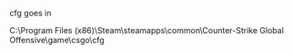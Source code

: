 cfg goes in

C:\Program Files (x86)\Steam\steamapps\common\Counter-Strike Global Offensive\game\csgo\cfg
